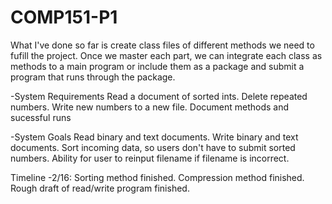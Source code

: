 # COMP151-P1

What I've done so far is create class files of different methods we need to fufill the project. Once we master each part, we
can integrate each class as methods to a main program or include them as a package and submit a program that runs through the
package. 

-System Requirements
Read a document of sorted ints. 
Delete repeated numbers.
Write new numbers to a new file. 
Document methods and sucessful runs

-System Goals
Read binary and text documents.
Write binary and text documents.
Sort incoming data, so users don't have to submit sorted numbers. 
Ability for user to reinput filename if filename is incorrect. 

Timeline
-2/16: Sorting method finished.
       Compression method finished.
       Rough draft of read/write program finished. 

